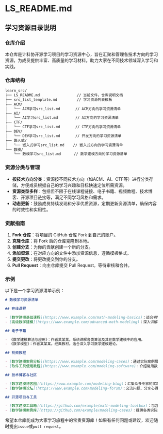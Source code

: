 # LS_README.md

## 学习资源目录说明

### 仓库介绍

本仓库是计科协开源学习项目的学习资源中心，旨在汇聚和管理各技术方向的学习资源，为成员提供丰富、高质量的学习材料，助力大家在不同技术领域深入学习和实践。

### 仓库结构

```bash
learn_src/
├── LS_README.md                 // 当前文件，仓库说明文档
├── src_list_template.md         // 学习资源列表模板
├── ACM/
│   └── ACM学习src_list.md       // ACM方向的学习资源清单
├── AI/
│   └── AI学习src_list.md        // AI方向的学习资源清单
├── CTF/
│   └── CTF学习src_list.md       // CTF方向的学习资源清单
├── DEV/
│   └── DEV学习src_list.md       // 开发方向的学习资源清单
├── 嵌入式/
│   └── 嵌入式学习src_list.md    // 嵌入式方向的学习资源清单
└── 数模/
    └── 数模学习src_list.md      // 数学建模方向的学习资源清单
```

### 资源分类与管理

- **按技术方向分类**：资源按不同技术方向（如ACM、AI、CTF等）进行分类存储，方便成员根据自己的学习兴趣和目标快速定位所需资源。
- **资源类型多样**：包括但不限于在线课程链接、电子书籍、视频教程、技术博客、开源项目链接等，满足不同学习风格和需求。
- **动态更新**：鼓励成员持续发现和分享优质资源，定期更新资源清单，确保内容的时效性和实用性。

### 贡献指南

1. **Fork 仓库**：将项目的 GitHub 仓库 Fork 到自己的账户。
2. **克隆仓库**：将 Fork 后的仓库克隆到本地。
3. **创建分支**：为你的贡献创建一个新的分支。
4. **添加资源**：在对应方向的文件中添加资源信息，遵循模板格式。
5. **提交更改**：将更改提交到你的分支。
6. **Pull Request**：向主仓库提交 Pull Request，等待审核和合并。

### 示例

以下是一个学习资源清单示例：

```markdown
# 数模学习资源清单

## 在线课程

- [数学建模基础课程](https://www.example.com/math-modeling-basics)：适合初学者，全面介绍数学建模的基本概念和方法。
- [高级数学建模](https://www.example.com/advanced-math-modeling)：深入讲解复杂模型的建立与求解，适合有一定基础的学习者。

## 电子书籍

- 《数学建模算法与应用》：作者某某某，系统讲解各类算法及其在数学建模中的应用。
- 《数学模型》：作者某某某，经典教材，适合深入学习数学建模理论。

## 视频教程

- [数学建模案例分析](https://www.example.com/modeling-cases)：通过实际案例展示数学建模的过程和技巧。
- [软件工具使用教程](https://www.example.com/modeling-software)：介绍常用数学建模软件的使用方法。

## 技术博客与社区

- [数学建模博客园](https://www.example.com/modeling-blog)：汇集众多专家的实践经验和技术分享。
- [数学建模论坛](https://www.example.com/modeling-forum)：交流问题、分享心得的学习社区。

## 开源项目与工具

- [数学建模工具箱](https://github.com/example/math-modeling-toolbox)：包含常用算法和模型的代码实现。
- [数学建模案例库](https://github.com/example/modeling-cases)：提供各类实际案例的数据和解决方案。
```

希望本仓库能成为大家学习旅程中的宝贵资源库！如果有任何问题或建议，欢迎随时提出`issue`或`pull request`。
